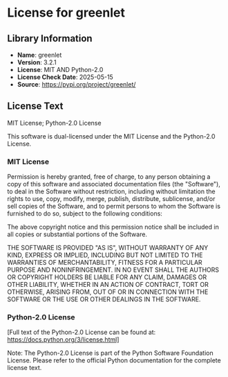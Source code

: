 # License for greenlet

## Library Information
- **Name**: greenlet
- **Version**: 3.2.1
- **License**: MIT AND Python-2.0
- **License Check Date**: 2025-05-15
- **Source**: https://pypi.org/project/greenlet/

## License Text
MIT License; Python-2.0 License

This software is dual-licensed under the MIT License and the Python-2.0 License.

### MIT License
Permission is hereby granted, free of charge, to any person obtaining a copy
of this software and associated documentation files (the "Software"), to deal
in the Software without restriction, including without limitation the rights
to use, copy, modify, merge, publish, distribute, sublicense, and/or sell
copies of the Software, and to permit persons to whom the Software is
furnished to do so, subject to the following conditions:

The above copyright notice and this permission notice shall be included in all
copies or substantial portions of the Software.

THE SOFTWARE IS PROVIDED "AS IS", WITHOUT WARRANTY OF ANY KIND, EXPRESS OR
IMPLIED, INCLUDING BUT NOT LIMITED TO THE WARRANTIES OF MERCHANTABILITY,
FITNESS FOR A PARTICULAR PURPOSE AND NONINFRINGEMENT. IN NO EVENT SHALL THE
AUTHORS OR COPYRIGHT HOLDERS BE LIABLE FOR ANY CLAIM, DAMAGES OR OTHER
LIABILITY, WHETHER IN AN ACTION OF CONTRACT, TORT OR OTHERWISE, ARISING FROM,
OUT OF OR IN CONNECTION WITH THE SOFTWARE OR THE USE OR OTHER DEALINGS IN THE
SOFTWARE.

### Python-2.0 License
[Full text of the Python-2.0 License can be found at: https://docs.python.org/3/license.html]

Note: The Python-2.0 License is part of the Python Software Foundation License. Please refer to the official Python documentation for the complete license text.
